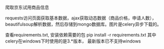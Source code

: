 爬取京东试用商品信息

requests访问页面获取基本数据，ajax获取动态数据（商品价格，申请人数），beautifulsoup解析数据，然后存储到mongo数据库。图片是celery异步下载的。

查看requirements.txt, 安装依赖需要的包
pip install -r requirements.txt
其中celery在windows下时使用的是3.*版本， 最新版本已不支持windows
